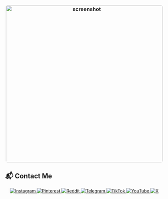 <h3 align="center"><img width="500" style="border-radius:5px;" alt="screenshot" src="https://raw.githubusercontent.com/mrastegars/mrastegars/main/GitHub%20REDME.png"></h3>

## 📬 Contact Me

<div align="center">
<!--   <a href="https://github.com/mragetsars">
    <img src="https://img.shields.io/badge/GitHub-181717?style=for-the-badge&logo=github&logoColor=white" alt="GitHub">
  </a> -->
  <a href="https://instagram.com/mragetsars">
    <img src="https://img.shields.io/badge/Instagram-purple.svg?style=for-the-badge&logo=instagram&logoColor=white" alt="Instagram">
  </a>
  <a href="https://www.pinterest.com/mragetsars">
    <img src="https://img.shields.io/badge/Pinterest-E60023?style=for-the-badge&logo=pinterest&logoColor=white" alt="Pinterest">
  </a>
  <a href="https://www.reddit.com/u/mragetsars">
    <img src="https://img.shields.io/badge/Reddit-FF4500?style=for-the-badge&logo=reddit&logoColor=white" alt="Reddit">
  </a>
  <a href="https://t.me/mragetsars_bot">
    <img src="https://img.shields.io/badge/Telegram-2CA5E0?style=for-the-badge&logo=telegram&logoColor=white" alt="Telegram">
  </a>
  <a href="https://tiktok.com/@mragetsars">
    <img src="https://img.shields.io/badge/TikTok-000000?style=for-the-badge&logo=tiktok&logoColor=white" alt="TikTok">
  </a>
  <a href="https://youtube.com/@mragetsars">
    <img src="https://img.shields.io/badge/YouTube-FF0000?style=for-the-badge&logo=youtube&logoColor=white" alt="YouTube">
  </a>
  <a href="https://x.com/mragetsars">
    <img src="https://img.shields.io/badge/Twitter-000000?style=for-the-badge&logo=x&logoColor=white" alt="X">
  </a>
</div>
